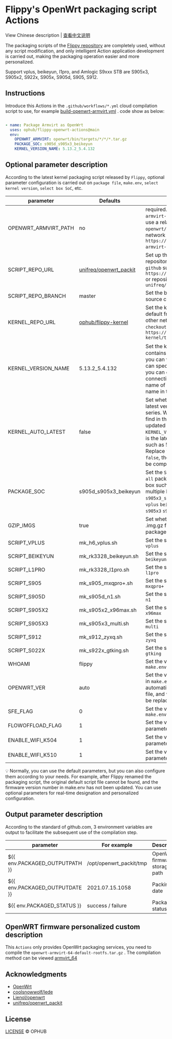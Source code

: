 # Flippy's OpenWrt packaging script Actions

View Chinese description  |  [查看中文说明](README.cn.md)

The packaging scripts of the [Flippy repository](https://github.com/unifreq/openwrt_packit) are completely used, without any script modification, and only intelligent Action application development is carried out, making the packaging operation easier and more personalized.

Support vplus, beikeyun, l1pro, and Amlogic S9xxx STB are S905x3, S905x2, S922x, S905x, S905d, S905, S912.

## Instructions

Introduce this Actions in the `.github/workflows/*.yml` cloud compilation script to use, for example [build-openwrt-armvirt.yml](https://github.com/ophub/op/blob/main/.github/workflows/build-openwrt-armvirt.yml) . code show as below:

```yaml

- name: Package Armvirt as OpenWrt
  uses: ophub/flippy-openwrt-actions@main
  env:
    OPENWRT_ARMVIRT: openwrt/bin/targets/*/*/*.tar.gz
    PACKAGE_SOC: s905d_s905x3_beikeyun
    KERNEL_VERSION_NAME: 5.13.2_5.4.132

```

## Optional parameter description

According to the latest kernel packaging script released by `Flippy`, optional parameter configuration is carried out on `package file`, `make.env`, `select kernel version`, `select box SoC`, etc.

| parameter              | Defaults               | Description                                                   |
|------------------------|------------------------|---------------------------------------------------------------|
| OPENWRT_ARMVIRT_PATH   | no                     | required. Set the file path of `openwrt-armvirt-64-default-rootfs.tar.gz` , you can use a relative path such as `openwrt/bin/targets/*/*/*.tar.gz` or the network file download address. E.g `https://github.com/*/releases/*/openwrt-armvirt-64-default-rootfs.tar.gz` . |
| SCRIPT_REPO_URL        | [unifreq/openwrt_packit](https://github.com/ophub/flippy-openwrt-actions/blob/main/openwrt_flippy.sh#L21) | Set up the packaging script source code repository. You can fill in the full URL of `github` such as `https://github.com/unifreq/openwrt_packit` or repository/project abbreviation such as `unifreq/openwrt_packit` |
| SCRIPT_REPO_BRANCH     | master                 | Set the branch of the packaged script source code repository. |
| KERNEL_REPO_URL        | [ophub/flippy-kernel](https://github.com/ophub/flippy-openwrt-actions/blob/main/openwrt_flippy.sh#L23) | Set the kernel download address, Used by default from [flippy-kernel](https://github.com/ophub/flippy-kernel/tree/main/library) , You can set it as other network download address. `svn checkout` The address format is like `https://github.com/ophub/flippy-kernel/trunk/library` |
| KERNEL_VERSION_NAME    | 5.13.2_5.4.132         | Set the kernel version，[flippy-kernel](https://github.com/ophub/flippy-kernel/tree/main/library) library contains many original kernels of `Flippy`, you can view and choose to specify. you can specify a single kernel such as `5.4.132`, you can choose multiple kernel to use `_` connection such as `5.13.2_5.4.132` . The name of the kernel is subject to the folder name in the kernel directory. |
| KERNEL_AUTO_LATEST     | false                  | Set whether to automatically adopt the latest version of the kernel of the same series. When it is `true`, it will automatically find in the kernel library whether there is an updated version of the kernel specified in `KERNEL_VERSION_NAME` such as 5.13.2. If there is the latest version of 5.13 same series, such as 5.13.3 and later, it will automatically Replace with the latest version. When set to `false`, the specified version of the kernel will be compiled. |
| PACKAGE_SOC            | s905d_s905x3_beikeyun  | Set the `SoC` of the packaging box, the default `all` packs all boxes, you can specify a single box such as `s905x3`, you can choose multiple boxes to use `_` connection such as `s905x3_s905d` . SOC code of each box is: `vplus` `beikeyun` `l1pro` `s905` `s905d` `s905x2` `s905x3` `s912` `s922x` |
| GZIP_IMGS              | true                   | Set whether to automatically compress to .img.gz file after packaging (compression package upload and download faster) |
| SCRIPT_VPLUS           | mk_h6_vplus.sh         | Set the script file name for packaging `h6 vplus` |
| SCRIPT_BEIKEYUN        | mk_rk3328_beikeyun.sh  | Set the script file name for packaging `rk3328 beikeyun` |
| SCRIPT_L1PRO           | mk_rk3328_l1pro.sh     | Set the script file name for packaging `rk3328 l1pro` |
| SCRIPT_S905            | mk_s905_mxqpro+.sh     | Set the script file name for packaging `s905 mxqpro+` |
| SCRIPT_S905D           | mk_s905d_n1.sh         | Set the script file name for packaging `s905d n1` |
| SCRIPT_S905X2          | mk_s905x2_x96max.sh    | Set the script file name for packaging `s905x2 x96max` |
| SCRIPT_S905X3          | mk_s905x3_multi.sh     | Set the script file name for packaging `s905x3 multi` |
| SCRIPT_S912            | mk_s912_zyxq.sh        | Set the script file name for packaging `s912 zyxq` |
| SCRIPT_S022X           | mk_s922x_gtking.sh     | Set the script file name for packaging `s922x gtking` |
| WHOAMI                 | flippy                 | Set the value of the `WHOAMI` parameter in `make.env` |
| OPENWRT_VER            | auto                   | Set the value of the `OPENWRT_VER` parameter in `make.env`. The default `auto` will automatically inherit the assignment in the file, and when set to other parameters, it will be replaced with custom parameters. |
| SFE_FLAG               | 0                      | Set the value of the `SFE_FLAG` parameter in `make.env` |
| FLOWOFFLOAD_FLAG       | 1                      | Set the value of the `FLOWOFFLOAD_FLAG` parameter in `make.env` |
| ENABLE_WIFI_K504       | 1                      | Set the value of the `ENABLE_WIFI_K504` parameter in `make.env` |
| ENABLE_WIFI_K510       | 1                      | Set the value of the `ENABLE_WIFI_K510` parameter in `make.env` |

💡 Normally, you can use the default parameters, but you can also configure them according to your needs. For example, after Flippy renamed the packaging script, the original default script file cannot be found, and the firmware version number in make.env has not been updated. You can use optional parameters for real-time designation and personalized configuration.

## Output parameter description

According to the standard of github.com, 3 environment variables are output to facilitate the subsequent use of the compilation step.

| parameter                                | For example             | Description                   |
|------------------------------------------|-------------------------|-------------------------------|
| ${{ env.PACKAGED_OUTPUTPATH }}           | /opt/openwrt_packit/tmp | OpenWrt firmware storage path |
| ${{ env.PACKAGED_OUTPUTDATE }}           | 2021.07.15.1058         | Packing date                  |
| ${{ env.PACKAGED_STATUS }}               | success / failure       | Package status                |

## OpenWRT firmware personalized custom description

This `Actions` only provides OpenWrt packaging services, you need to compile the `openwrt-armvirt-64-default-rootfs.tar.gz` . The compilation method can be viewed [armvirt_64](https://github.com/ophub/op/tree/main/router/armvirt_64)

## Acknowledgments

- [OpenWrt](https://github.com/openwrt/openwrt)
- [coolsnowwolf/lede](https://github.com/coolsnowwolf/lede)
- [Lienol/openwrt](https://github.com/Lienol/openwrt)
- [unifreq/openwrt_packit](https://github.com/unifreq/openwrt_packit)

## License

[LICENSE](https://github.com/ophub/flippy-openwrt-actions/blob/main/LICENSE) © OPHUB

